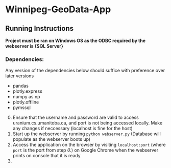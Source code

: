 # Winnipeg-GeoData-App

## Running Instructions

**Project must be ran on Windows OS as the ODBC required by the webserver is {SQL Server}** 

### Dependencies:
Any version of the dependencies below should suffice with preference over later versions
- pandas
- plotly.express
- numpy as np
- plotly.offline
- pymssql


0. Ensure that the username and password are valid to access uranium.cs.umanitoba.ca, and port is not being accessed locally.  Make any changes if neccessary (localhost is fine for the host)
1. Start up the webserver by running `python webserver.py` (Database will populate as the webserver boots up)
2. Access the application on the browser by visiting `localhost:port` (where `port` is the port from step *0.*) on Google Chrome when the webserver prints on console that it is ready
3. 